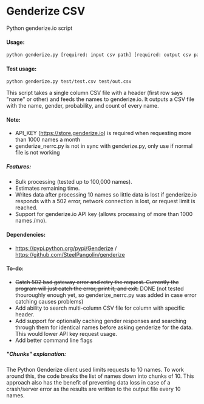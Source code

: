 # Genderize CSV

Python genderize.io script

#### Usage:
```sh
python genderize.py [required: input csv path] [required: output csv path] [optional: API_KEY]
```

#### Test usage:
```
python genderize.py test/test.csv test/out.csv
```

This script takes a single column CSV file with a header (first row says "name" or other) and feeds the names to genderize.io. It outputs a CSV file with the name, gender, probability, and count of every name.

#### Note:
- API_KEY (https://store.genderize.io) is required when requesting more than 1000 names a month
- genderize_nerrc.py is not in sync with genderize.py, only use if normal file is not working

##### Features:
- Bulk processing (tested up to 100,000 names).
- Estimates remaining time.
- Writes data after processing 10 names so little data is lost if genderize.io responds with a 502 error, network connection is lost, or request limit is reached.
- Support for genderize.io API key (allows processing of more than 1000 names /mo).

#### Dependencies:
- https://pypi.python.org/pypi/Genderize / https://github.com/SteelPangolin/genderize

#### To-do:
- ~~Catch 502 bad gateway error and retry the request. Currently the program will just catch the error, print it, and exit.~~ DONE (not tested thouroughly enough yet, so genderize_nerrc.py was added in case error catching causes problems)
- Add ability to search multi-column CSV file for column with specific header.
- Add support for optionally caching gender responses and searching through them for identical names before asking genderize for the data. This would lower API key request usage.
- Add better command line flags

##### "Chunks" explanation:
The Python Genderize client used limits requests to 10 names. To work around this, the code breaks the list of names down into chunks of 10. This approach also has the benefit of preventing data loss in case of a crash/server error as the results are written to the output file every 10 names.